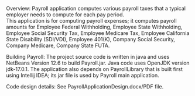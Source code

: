
Overview:
Payroll application computes various payroll taxes that a typical employer needs to compute for each pay period.  
This application is for computing payroll expenses; it computes payroll amounts for Employee Federal Withholding, Employee State Withholding, Employee Social Security Tax, Employee Medicare Tax, Employee California State Disability (SDI/VDI), Employee 401(K), Company Social Security, Company Medicare, Company State FUTA.  

Building Payroll:
The project source code is written in java and uses NetBeans Version 12.6 to build Payroll.jar.  Java code uses OpenJDK version jdk-17.0.1.  The application also depends on PayrollLibrary that is built first using Intellij IDEA; its jar file is used by Payroll main application.

Code design details:
See PayrollApplicationDesign.docx/PDF file.
